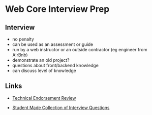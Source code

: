 # Web Core Interview Prep

## Interview

- no penalty
- can be used as an assessment or guide
- run by a web instructor or an outside contractor (eg engineer from AirBnb)
- demonstrate an old project?
- questions about front/backend knowledge
- can discuss level of knowledge

## Links

- [Technical Endorsement Review](https://www.notion.so/Endorsement-Review-Process-10b79f67614f4546904a9a01a7ecba70)

- [Student Made Collection of Interview Questions](https://www.notion.so/Developer-Interview-Questions-c99b084c6ec34042989236006a991b1a)
